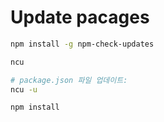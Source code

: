 # Update pacages

```bash
npm install -g npm-check-updates

ncu

# package.json 파일 업데이트:
ncu -u

npm install
```
